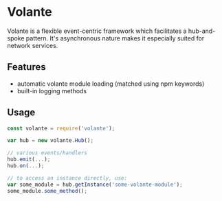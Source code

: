 # Volante

Volante is a flexible event-centric framework which facilitates a hub-and-spoke pattern. It's asynchronous nature makes it especially suited for network services.

## Features

- automatic volante module loading (matched using npm keywords)
- built-in logging methods

## Usage

```js
const volante = require('volante');

var hub = new volante.Hub();

// various events/handlers
hub.emit(...);
hub.on(...);

// to access an instance directly, use:
var some_module = hub.getInstance('some-volante-module');
some_module.some_method();

```

